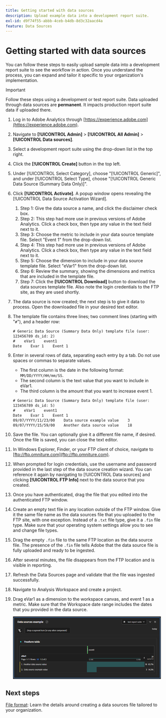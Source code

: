```yaml
---
title: Getting started with data sources
description: Upload example data into a development report suite.
exl-id: d9f74f55-abbb-4ceb-b4db-8d3c32aacd4a
feature: Data Sources
---
```

# Getting started with data sources

You can follow these steps to easily upload sample data into a development report suite to see the workflow in action. Once you understand the process, you can expand and tailor it specific to your organization's implementation.

>[!IMPORTANT]
>
>Follow these steps using a development or test report suite. Data uploaded through data sources are **permanent**. It impacts production report suite data if uploaded there.

1. Log in to Adobe Analytics through [https://experience.adobe.com](https://experience.adobe.com).
1. Navigate to **[!UICONTROL Admin]** > **[!UICONTROL All Admin]** > **[!UICONTROL Data sources]**.
1. Select a development report suite using the drop-down list in the top right.
1. Click the **[!UICONTROL Create]** button in the top left.
1. Under [!UICONTROL Select Category], choose "[!UICONTROL Generic]", and under [!UICONTROL Select Type], choose "[!UICONTROL Generic Data Source (Summary Data Only)]".
1. Click **[!UICONTROL Activate]**. A popup window opens revealing the [!UICONTROL Data Source Activation Wizard].
   1. Step 1: Give the data source a name, and click the disclaimer check box.
   1. Step 2: This step had more use in previous versions of Adobe Analytics. Click a check box, then type any value in the text field next to it.
   1. Step 3: Choose the metric to include in your data source template file. Select "Event 1" from the drop-down list.
   1. Step 4: This step had more use in previous versions of Adobe Analytics. Click a check box, then type any value in the text field next to it.
   1. Step 5: Choose the dimension to include in your data source template file. Select "eVar1" from the drop-down list.
   1. Step 6: Review the summary, showing the dimensions and metrics that are included in the template file.
   1. Step 7: Click the **[!UICONTROL Download]** button to download the data sources template file. Also note the login credentials to the FTP site, as they are used shortly.
1. The data source is now created; the next step is to give it data to process. Open the downloaded file in your desired text editor.
1. The template file contains three lines; two comment lines (starting with "`#`"), and a header row:

   ```text
   # Generic Data Source (Summary Data Only) template file (user: 123456789 ds_id: 2)
   #    eVar1    event1
   Date    Evar 1    Event 1
   ```

1. Enter in several rows of data, separating each entry by a tab. Do not use spaces or commas to separate values.
    * The first column is the date in the following format: `MM/DD/YYYY/HH/mm/SS`.
    * The second column is the text value that you want to include in eVar1.
    * The third column is the amount that you want to increase event 1.

    ```text
    # Generic Data Source (Summary Data Only) template file (user: 123456789 ds_id: 5)
    #    eVar1    event1
    Date    Evar 1    Event 1
    09/07/YYYY/11/23/00    Data source example value    3
    09/07/YYYY/15/59/00    Another data source value    18
    ```

1. Save the file. You can optionally give it a different file name, if desired. Once the file is saved, you can close the text editor.
1. In Windows Explorer, Finder, or your FTP client of choice, navigate to [ftp://ftp.omniture.com](ftp://ftp.omniture.com).
1. When prompted for login credentials, use the username and password provided in the last step of the data source creation wizard. You can reference it again by navigating to [!UICONTROL Data sources] and clicking **[!UICONTROL FTP Info]** next to the data source that you created.
1. Once you have authenticated, drag the file that you edited into the authenticated FTP window.
1. Create an empty text file in any location outside of the FTP window. Give it the same file name as the data sources file that you uploaded to the FTP site, with one exception. Instead of a `.txt` file type, give it a `.fin` file type. Make sure that your operating system settings allow you to see and change file types.
1. Drag the empty `.fin` file to the same FTP location as the data source file. The presence of the `.fin` file tells Adobe that the data source file is fully uploaded and ready to be ingested.
1. After several minutes, the file disappears from the FTP location and is visible in reporting.
1. Refresh the Data Sources page and validate that the file was ingested successfully.
1. Navigate to Analysis Workspace and create a project.
1. Drag eVar1 as a dimension to the workspace canvas, and event 1 as a metric. Make sure that the Workspace date range includes the dates that you provided in the data source.

    ![Example report](assets/success-report.png)

## Next steps

[File format](file-format.md): Learn the details around creating a data sources file tailored to your organization.
